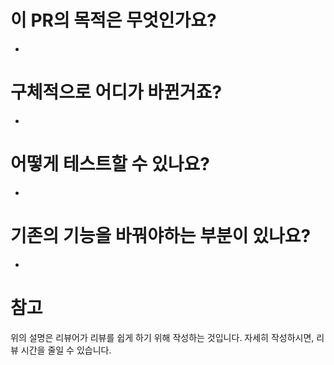 # 이 PR의 목적은 무엇인가요?
* 

# 구체적으로 어디가 바뀐거죠?
* 

# 어떻게 테스트할 수 있나요?
*

# 기존의 기능을 바꿔야하는 부분이 있나요?
*

# 참고
위의 설명은 리뷰어가 리뷰를 쉽게 하기 위해 작성하는 것입니다.
자세히 작성하시면, 리뷰 시간을 줄일 수 있습니다.